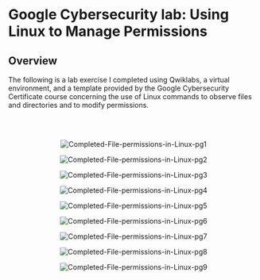 <h1>Google Cybersecurity lab: Using Linux to Manage Permissions</h1>

<h2>Overview</h2>

The following is a lab exercise I completed using Qwiklabs, a virtual environment, and a template provided by the Google Cybersecurity Certificate course concerning the use of Linux commands to observe files and directories and to modify permissions.

</br>
</br>

<p align="center">
<img src="https://i.ibb.co/qpZRnMb/Completed-File-permissions-in-Linux-pg1.jpg" alt="Completed-File-permissions-in-Linux-pg1">
</p>

<p align="center">
<img src="https://i.ibb.co/MZmwD1r/Completed-File-permissions-in-Linux-pg2.jpg" alt="Completed-File-permissions-in-Linux-pg2">
</p>

<p align="center">
<img src="https://i.ibb.co/tB0cBdD/Completed-File-permissions-in-Linux-pg3.jpg" alt="Completed-File-permissions-in-Linux-pg3">
</p>

<p align="center">
<img src="https://i.ibb.co/qBZm3ZX/Completed-File-permissions-in-Linux-pg4.jpg" alt="Completed-File-permissions-in-Linux-pg4">
</p>

<p align="center">
<img src="https://i.ibb.co/tpf1dq3/Completed-File-permissions-in-Linux-pg5.jpg" alt="Completed-File-permissions-in-Linux-pg5">
</p>

<p align="center">
<img src="https://i.ibb.co/PGb06yh/Completed-File-permissions-in-Linux-pg6.jpg" alt="Completed-File-permissions-in-Linux-pg6">
</p>

<p align="center">
<img src="https://i.ibb.co/S5XpJjb/Completed-File-permissions-in-Linux-pg7.jpg" alt="Completed-File-permissions-in-Linux-pg7">
</p>

<p align="center">
<img src="https://i.ibb.co/tqQfnW8/Completed-File-permissions-in-Linux-pg8.jpg" alt="Completed-File-permissions-in-Linux-pg8">
</p>

<p align="center">
<img src="https://i.ibb.co/sCQzL5s/Completed-File-permissions-in-Linux-pg9.jpg" alt="Completed-File-permissions-in-Linux-pg9">
</p>





<!--
 ```diff
- text in red
+ text in green
! text in orange
# text in gray
@@ text in purple (and bold)@@
```
--!>
